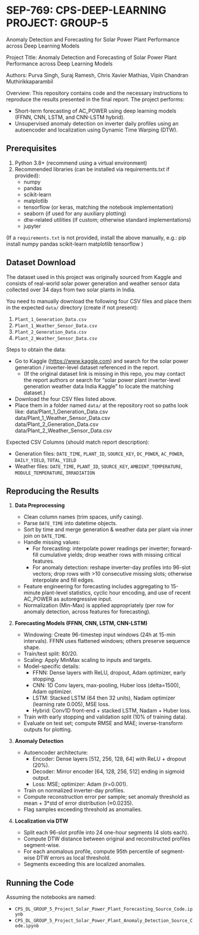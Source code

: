 # SEP-769: CPS-DEEP-LEARNING PROJECT: GROUP-5
Anomaly Detection and Forecasting for Solar Power Plant Performance across Deep Learning Models

Project Title:
Anomaly Detection and Forecasting of Solar Power Plant Performance across Deep Learning Models

Authors:
Purva Singh, Suraj Ramesh, Chris Xavier Mathias, Vipin Chandran Muthirikkaparambil

Overview:
This repository contains code and the necessary instructions to reproduce the results presented in the final report. The project performs:
  - Short-term forecasting of AC_POWER using deep learning models (FFNN, CNN, LSTM, and CNN-LSTM hybrid).
  - Unsupervised anomaly detection on inverter daily profiles using an autoencoder and localization using Dynamic Time Warping (DTW).

Prerequisites
-------------
1. Python 3.8+ (recommend using a virtual environment)
2. Recommended libraries (can be installed via requirements.txt if provided):
   - numpy
   - pandas
   - scikit-learn
   - matplotlib
   - tensorflow (or keras, matching the notebook implementation)
   - seaborn (if used for any auxiliary plotting)
   - dtw-related utilities (if custom; otherwise standard implementations)
   - jupyter

(If a `requirements.txt` is not provided, install the above manually, e.g.:
   pip install numpy pandas scikit-learn matplotlib tensorflow
)

Dataset Download
----------------
The dataset used in this project was originally sourced from Kaggle and consists of real-world solar power generation and weather sensor data collected over 34 days from two solar plants in India.

You need to manually download the following four CSV files and place them in the expected `data/` directory (create if not present):

  1. `Plant_1_Generation_Data.csv`
  2. `Plant_1_Weather_Sensor_Data.csv`
  3. `Plant_2_Generation_Data.csv`
  4. `Plant_2_Weather_Sensor_Data.csv`

Steps to obtain the data:
  - Go to Kaggle (https://www.kaggle.com) and search for the solar power generation / inverter-level dataset referenced in the report.
    * (If the original dataset link is missing in this repo, you may contact the report authors or search for “solar power plant inverter-level generation weather data India Kaggle” to locate the matching dataset.)
  - Download the four CSV files listed above.
  - Place them in a folder named `data/` at the repository root so paths look like:
      data/Plant_1_Generation_Data.csv
      data/Plant_1_Weather_Sensor_Data.csv
      data/Plant_2_Generation_Data.csv
      data/Plant_2_Weather_Sensor_Data.csv

Expected CSV Columns (should match report description):
  - Generation files: `DATE_TIME`, `PLANT_ID`, `SOURCE_KEY`, `DC_POWER`, `AC_POWER`, `DAILY_YIELD`, `TOTAL_YIELD`
  - Weather files: `DATE_TIME`, `PLANT_ID`, `SOURCE_KEY`, `AMBIENT_TEMPERATURE`, `MODULE_TEMPERATURE`, `IRRADIATION`

Reproducing the Results
-----------------------

1. **Data Preprocessing**
   - Clean column names (trim spaces, unify casing).
   - Parse `DATE_TIME` into datetime objects.
   - Sort by time and merge generation & weather data per plant via inner join on `DATE_TIME`.
   - Handle missing values:
       * For forecasting: interpolate power readings per inverter; forward-fill cumulative yields; drop weather rows with missing critical features.
       * For anomaly detection: reshape inverter-day profiles into 96-slot vectors; drop rows with >10 consecutive missing slots; otherwise interpolate and fill edges.
   - Feature engineering for forecasting includes aggregating to 15-minute plant-level statistics, cyclic hour encoding, and use of recent AC_POWER as autoregressive input.
   - Normalization (Min-Max) is applied appropriately (per row for anomaly detection, across features for forecasting).

2. **Forecasting Models (FFNN, CNN, LSTM, CNN-LSTM)**
   - Windowing: Create 96-timestep input windows (24h at 15-min intervals). FFNN uses flattened windows; others preserve sequence shape.
   - Train/test split: 80/20.
   - Scaling: Apply MinMax scaling to inputs and targets.
   - Model-specific details:
       * FFNN: Dense layers with ReLU, dropout, Adam optimizer, early stopping.
       * CNN: 1D Conv layers, max-pooling, Huber loss (delta=1500), Adam optimizer.
       * LSTM: Stacked LSTM (64 then 32 units), Nadam optimizer (learning rate 0.005), MSE loss.
       * Hybrid: Conv1D front-end + stacked LSTM, Nadam + Huber loss.
   - Train with early stopping and validation split (10% of training data).
   - Evaluate on test set; compute RMSE and MAE; inverse-transform outputs for plotting.

3. **Anomaly Detection**
   - Autoencoder architecture:
       * Encoder: Dense layers [512, 256, 128, 64] with ReLU + dropout (20%).
       * Decoder: Mirror encoder [64, 128, 256, 512] ending in sigmoid output.
       * Loss: MSE; optimizer: Adam (lr=0.001).
   - Train on normalized inverter-day profiles.
   - Compute reconstruction error per sample; set anomaly threshold as mean + 3*std of error distribution (≈0.0235).
   - Flag samples exceeding threshold as anomalies.

4. **Localization via DTW**
   - Split each 96-slot profile into 24 one-hour segments (4 slots each).
   - Compute DTW distance between original and reconstructed profiles segment-wise.
   - For each anomalous profile, compute 95th percentile of segment-wise DTW errors as local threshold.
   - Segments exceeding this are localized anomalies.

Running the Code
----------------
Assuming the notebooks are named:
  - `CPS_DL_GROUP_5_Project_Solar_Power_Plant_Forecasting_Source_Code.ipynb`
  - `CPS_DL_GROUP_5_Project_Solar_Power_Plant_Anomaly_Detection_Source_Code.ipynb`
